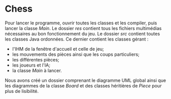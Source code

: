 # Chess


Pour lancer le programme, ouvrir toutes les classes et les compiler, puis lancer la classe _Main_.
Le dossier _res_ contient tous les fichiers multimédias nécessaires au bon fonctionnement du jeu.
Le dossier _src_ contient toutes les classes Java ordonnées. 
Ce dernier contient les classes gérant : 
- l'IHM de la fenêtre d'accueil et celle de jeu;
- les mouvements des pièces ainsi que les coups particuliers;
- les différentes pièces;
- les joueurs et l'IA;
- la classe _Main_ à lancer.

Nous avons créé un dossier comprenant le diagramme UML global ainsi que les diagrammes de la classe _Board_ et des classes héritières de _Piece_ pour plus de lisibilité. 
